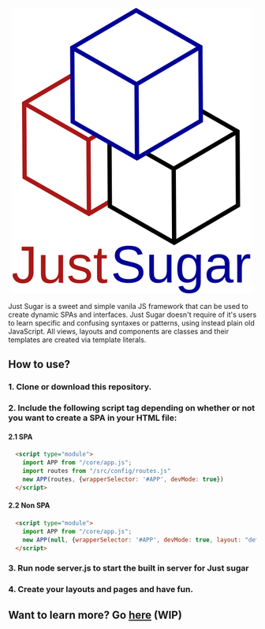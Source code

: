 <p align="center">
  <img src="resources/img/just_sugar.svg" alt="Project Logo">
</p

Just Sugar is a sweet and simple vanila JS framework that can be used to create dynamic SPAs and interfaces. Just Sugar doesn't require of it's users to learn specific and confusing syntaxes or patterns, using instead plain old JavaScript. All views, layouts and components are classes and their templates are created via template literals.

## How to use?
### 1. Clone or download this repository.
### 2. Include the following script tag depending on whether or not you want to create a SPA in your HTML file:
#### 2.1 SPA
```html
  <script type="module">
    import APP from "/core/app.js";
    import routes from "/src/config/routes.js"
    new APP(routes, {wrapperSelector: '#APP', devMode: true})
  </script>
```
#### 2.2 Non SPA
```html
  <script type="module">
    import APP from "/core/app.js";
    new APP(null, {wrapperSelector: '#APP', devMode: true, layout: "default", view: "home"})
  </script>
```
### 3. Run node server.js to start the built in server for Just sugar
### 4. Create your layouts and pages and have fun.

## Want to learn more? Go [here](https://github.com/miti997/just-sugar-documentation) (WIP)